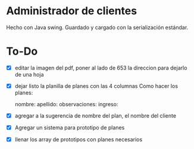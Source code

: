 # Administrador de clientes
Hecho con Java swing. Guardado y cargado con la serialización estándar.

# To-Do
- [x] editar la imagen del pdf, poner al lado de 653 la direccion para dejarlo de una hoja
- [x] dejar listo la planilla de planes con las 4 columnas
    Como hacer los planes:

    nombre:
    apellido:
    observaciones:
    ingreso:



- [x] agregar a la sugerencia de nombre del plan, el nombre del cliente
- [x] Agregar un sistema para prototipo de planes
- [x] llenar los array de prototipos con planes necesarios